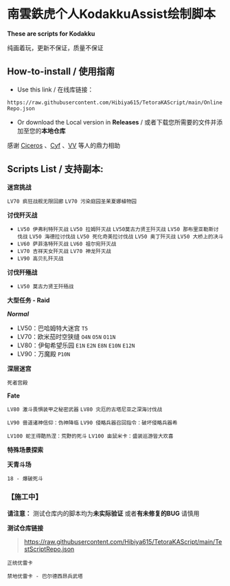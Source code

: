 # 南雲鉄虎个人KodakkuAssist绘制脚本

**These are scripts for Kodakku**

纯画着玩，更新不保证，质量不保证

## How-to-install  /  使用指南
- Use this link / 在线库链接： 

```https://raw.githubusercontent.com/Hibiya615/TetoraKAScript/main/OnlineRepo.json```

- Or download the Local version in **Releases** / 或者下载您所需要的文件并添加至您的**本地仓库**


感谢 [Ciceros](https://github.com/AdmiralLvtzov) 、[Cyf](https://github.com/cyf5119) 、[VV](https://github.com/VeeverSW) 等人的鼎力相助

## Scripts List   /  支持副本:

**迷宫挑战**

`LV70 疯狂战舰无限回廊` `LV70 污染庭园圣茉夏娜植物园`

**讨伐歼灭战**

- `LV50 伊弗利特歼灭战`  `LV50 拉姆歼灭战` `LV50莫古力贤王歼灭战`  `LV50 那布里亚勒斯讨伐战` `LV50 海德拉讨伐战`  `LV50 死化奇美拉讨伐战` `LV50 奥丁歼灭战` `LV50 大桥上的决斗`
- `LV60 萨菲洛特歼灭战` `LV60 祖尔宛歼灭战`
- `LV70 吉祥天女歼灭战`  `LV70 神龙歼灭战`
- `LV90 高贝扎歼灭战`

**讨伐歼殛战**

- `LV50 莫古力贤王歼殛战`

**大型任务 - Raid**

***Normal***

- LV50：巴哈姆特大迷宫
  `T5`
- LV70：欧米茄时空狭缝
  `O4N` `O5N` `O11N`
- LV80：伊甸希望乐园
  `E1N` `E2N` `E8N` `E10N` `E12N`
- LV90：万魔殿
  `P10N`

**深层迷宫**

`死者宫殿`

**Fate**

`LV80 激斗畏惧装甲之秘密武器` `LV80 灾厄的古塔尼亚之深海讨伐战`

`LV90 兽道诸神信仰：伪神降临` `LV90 侵略兵器召回指令：破坏侵略兵器希`

`LV100 蛇王得酷热涅：荒野的死斗` `LV100 亩鼠米卡：盛装巡游皆大欢喜`

**特殊场景探索**

**天青斗场**

`18 - 爆破死斗`


### 【施工中】

**请注意：** 测试仓库内的脚本均为**未实际验证** 或者**有未修复的BUG** 请慎用

**测试仓库链接**

> https://raw.githubusercontent.com/Hibiya615/TetoraKAScript/main/TestScriptRepo.json

`正统优雷卡`

`禁地优雷卡 - 巴尔德西昂兵武塔`